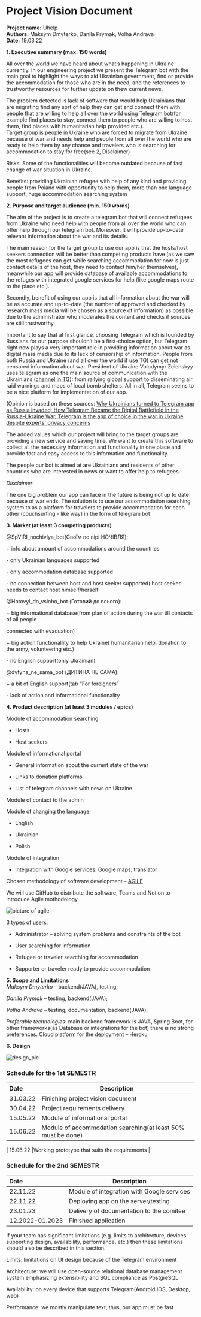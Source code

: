 # Project Vision Document
**Project name:** Uhelp  
**Authors:** Maksym Dmyterko, Danila Prymak, Volha Andrava  
**Date:** 19.03.22  

**1. Executive summary (max. 150 words)**  

All over the world we have  heard about what’s happening in Ukraine currently. In our engineering project we present the Telegram bot with the main goal to highlight the ways to aid Ukrainian government, find or provide the accommodation for those who are in the need, and the references to trustworthy resources for further update on thew current news.

The problem detected is lack of software that would help Ukrainians that are migrating find any sort of help they can get and connect them with people that are willing to help all over the world using Telegram bot(for example find places to stay, connect them to people who are willing to host them, find places with humanitarian help provided etc.).    
Target group is people in Ukraine who are forced to migrate from Ukraine because of war and needs help and people from all over the world who are ready to help them by any chance and travelers who is searching for accommodation to stay for free(see 2, Disclaimer)  

Risks: Some of the functionalities will become outdated because of fast change of war situation in Ukraine.

Benefits: providing Ukrainian refugee with help of any kind and providing people from Poland with opportunity to help them, more than one language support, huge accommodation searching system 

**2. Purpose and target audience (min. 150 words)**  

The aim of the project is to create a telegram bot that will connect refugees from Ukraine who need help with people from all over the world who can offer help through our telegram bot. Moreover, it will provide up-to-date relevant information about the war and its details. 

 

The main reason for the target group to use our app is that the hosts/host seekers connection will be better than competing products have (as we saw the most refugees can get while searching accommodation for now is just contact details of the host, they need to contact him/her themselves), meanwhile our app will provide database of available accommodations to the refuges with integrated google services for help (like google maps route to the place etc.).  

 

Secondly, benefit of using our app is that all information about the war will be as accurate and up-to-date (the number of approved and checked by research mass media will be chosen as a source of information) as possible due to the administrator who moderates the content and checks if sources are still trustworthy. 

 

Important to say that at first glance, choosing Telegram which is founded by Russians for our purpose shouldn’t be a first-choice option, but Telegram right now plays a very important role in providing information about war as digital mass media due to its lack of censorship of information. People from both Russia and Ukraine (and all over the world if use TG) can get not censored information about war. President of Ukraine Volodymyr Zelenskyy uses telegram as one the main source of communication with the Ukrainians ([channel in TG](https://t.me/V_Zelenskiy_official)): from rallying global support to disseminating air raid warnings and maps of local bomb shelters. All in all, Telegram seems to be a nice platform for implementation of our app. 

(Opinion is based on these sources: [Why Ukrainians turned to Telegram app as Russia invaded, How Telegram Became the Digital Battlefield in the Russia-Ukraine War, Telegram is the app of choice in the war in Ukraine despite experts' privacy concerns](https://www.npr.org/2022/03/14/1086483703/telegram-ukraine-war-russia?t=1650114416921)

 

 The added values which our project will bring to the target groups are providing a new service and saving time. We want to create this software to collect all the necessary information and functionality in one place and provide fast and easy access to this information and functionality. 

The people our bot is aimed at are Ukrainians and residents of other countries who are interested in news or want to offer help to refugees. 

 

*Disclaimer*: 

The one big problem our app can face in the future is being not up to date because of war ends. The solution is to use our accommodation searching system to as a platform for travelers to provide accommodation for each other (couchsurfing - like way) in the form of telegram bot 

**3. Market (at least 3 competing products)**

@SpVIRI_nochivlya_bot(Своїм по вірі НОЧІВЛЯ):

\+ info about amount of accommodations around the countries 

\- only Ukrainian languages supported 

\- only accommodation database supported 

\- no connection between host and host seeker supported( host seeker needs to contact host 		himself/herself 

 

@Hotovyi_do_vsioho_bot  (Готовий до всього): 

\+ big informational database(from plan of action during the war till contacts of all people        

connected with evacuation) 

\+ big action functionallity to help Ukraine( humanitarian help, donation to the army, 		volunteering etc.) 

\- no English support(only Ukrainian) 

@dytyna_ne_sama_bot (ДИТИНА НЕ САМА): 

\+ a bit of English support(tab “For foreigners” 

\- lack of action and informational functionality 

 
**4. Product description (at least 3 modules / epics)**

Module of accommodation searching 
- Hosts 

- Host seekers 

Module of informational portal 

- General information about the current state of the war 

- Links to donation platforms 

- List of telegram channels with news on Ukraine 

Module of contact to the admin 

Module of changing the language 

- English 

- Ukrainian 

- Polish 

Module of integration 

- Integration with Google services: Google maps, translator 

Chosen methodology of software development – [AGILE](https://www.synopsys.com/blogs/software-security/top-4-software-development-methodologies/)

We will use GitHub to distribute the software, Teams and Notion to introduce Agile mothodology 

![picture of agile](agile_pic.jpg)

3 types of users: 

- Administrator – solving system problems and constraints of the bot 

- User searching for information 

- Refugee or traveler searching for accommodation 

- Supporter or traveler ready to provide accommodation 

**5. Scope and Limitations**  
*Maksym Dmyterko* – backend(JAVA), testing; 

*Danila Prymak* – testing, backend(JAVA); 

*Volha Andrava* – testing, documentation, backend(JAVA); 

*Preferable technologies*: main backend framework is JAVA, Spring Boot, for other frameworks(as Database or integrations for the bot) there is no strong preferences. Cloud platform for the deployment – Heroku

**6. Design**

![design_pic](design_pic.png)

### Schedule for the 1st SEMESTR   

|Date       | Description|  
| :------   |  ------ |  
| 31.03.22  | Finishing project vision document  |  
| 30.04.22  | Project requirements delivery |  
| 15.05.22  |Module of informational portal  |  
| 15.06.22  |Module of accommodation searching(at least 50% must be done)  |  

| 15.06.22  |Working prototype that suits the requirements |  


### Schedule for the 2nd SEMESTR   

|Date       | Description|  
| :------   |  ------ |  
| 22.11.22  | Module of integration with Google services  |  
| 22.11.22  | Deploying app on the server/testing  |  
| 23.01.23  | Delivery of documentation to the comitee  |
|12.2022-01.2023  | Finished application|

If your team has significant limitations (e.g. limits to architecture, devices supporting design, availability, performance, etc.) then these limitations should also be described in this section. 

 

Limits: limitations on UI design because of the Telegram environment 

Architecture: we will use open-source relational database management system emphasizing extensibility and SQL compliance as PostgreSQL 

Availability: on every device that supports Telegram(Android,IOS, Desktop, web) 

Performance: we mostly manipulate text, thus, our app must be fast 
